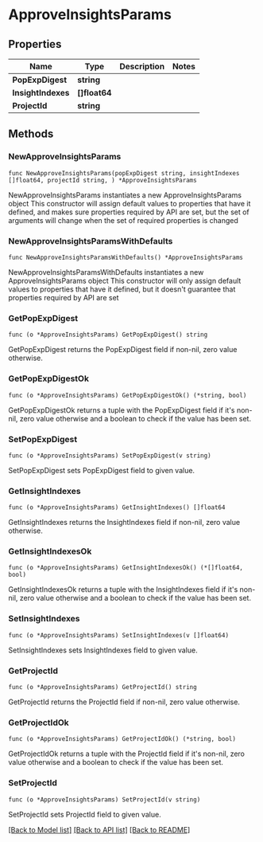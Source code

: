 # ApproveInsightsParams

## Properties

Name | Type | Description | Notes
------------ | ------------- | ------------- | -------------
**PopExpDigest** | **string** |  | 
**InsightIndexes** | **[]float64** |  | 
**ProjectId** | **string** |  | 

## Methods

### NewApproveInsightsParams

`func NewApproveInsightsParams(popExpDigest string, insightIndexes []float64, projectId string, ) *ApproveInsightsParams`

NewApproveInsightsParams instantiates a new ApproveInsightsParams object
This constructor will assign default values to properties that have it defined,
and makes sure properties required by API are set, but the set of arguments
will change when the set of required properties is changed

### NewApproveInsightsParamsWithDefaults

`func NewApproveInsightsParamsWithDefaults() *ApproveInsightsParams`

NewApproveInsightsParamsWithDefaults instantiates a new ApproveInsightsParams object
This constructor will only assign default values to properties that have it defined,
but it doesn't guarantee that properties required by API are set

### GetPopExpDigest

`func (o *ApproveInsightsParams) GetPopExpDigest() string`

GetPopExpDigest returns the PopExpDigest field if non-nil, zero value otherwise.

### GetPopExpDigestOk

`func (o *ApproveInsightsParams) GetPopExpDigestOk() (*string, bool)`

GetPopExpDigestOk returns a tuple with the PopExpDigest field if it's non-nil, zero value otherwise
and a boolean to check if the value has been set.

### SetPopExpDigest

`func (o *ApproveInsightsParams) SetPopExpDigest(v string)`

SetPopExpDigest sets PopExpDigest field to given value.


### GetInsightIndexes

`func (o *ApproveInsightsParams) GetInsightIndexes() []float64`

GetInsightIndexes returns the InsightIndexes field if non-nil, zero value otherwise.

### GetInsightIndexesOk

`func (o *ApproveInsightsParams) GetInsightIndexesOk() (*[]float64, bool)`

GetInsightIndexesOk returns a tuple with the InsightIndexes field if it's non-nil, zero value otherwise
and a boolean to check if the value has been set.

### SetInsightIndexes

`func (o *ApproveInsightsParams) SetInsightIndexes(v []float64)`

SetInsightIndexes sets InsightIndexes field to given value.


### GetProjectId

`func (o *ApproveInsightsParams) GetProjectId() string`

GetProjectId returns the ProjectId field if non-nil, zero value otherwise.

### GetProjectIdOk

`func (o *ApproveInsightsParams) GetProjectIdOk() (*string, bool)`

GetProjectIdOk returns a tuple with the ProjectId field if it's non-nil, zero value otherwise
and a boolean to check if the value has been set.

### SetProjectId

`func (o *ApproveInsightsParams) SetProjectId(v string)`

SetProjectId sets ProjectId field to given value.



[[Back to Model list]](../README.md#documentation-for-models) [[Back to API list]](../README.md#documentation-for-api-endpoints) [[Back to README]](../README.md)


